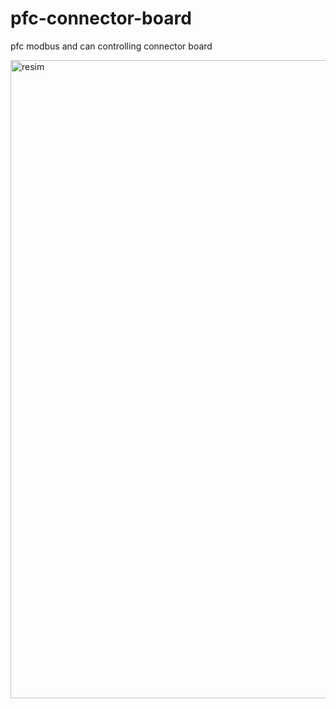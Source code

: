 # pfc-connector-board
pfc modbus and can controlling connector board

<img width="1277" height="1021" alt="resim" src="https://github.com/user-attachments/assets/bcb245f0-d3c4-4980-a0ae-46b9bd079359" />
